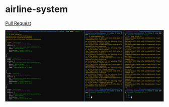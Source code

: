 # airline-system

[Pull Request](https://github.com/Mohammad-Keath/airline-system/pull/5)

![soket](./socket.io.png)